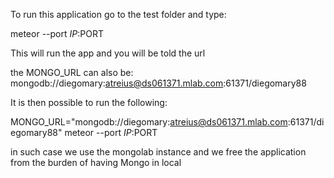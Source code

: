 To run this application go to the test folder and type:

meteor --port $IP:$PORT

This will run the app and you will be told the url

the MONGO_URL can also be:
mongodb://diegomary:atreius@ds061371.mlab.com:61371/diegomary88

It is then possible to run the following:

MONGO_URL="mongodb://diegomary:atreius@ds061371.mlab.com:61371/diegomary88" meteor --port $IP:$PORT 

in such case we use the mongolab instance and we free the application from the burden of having Mongo in local
